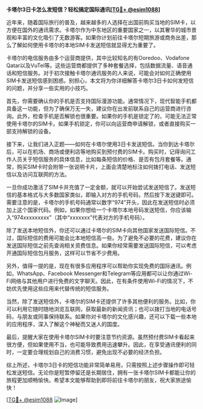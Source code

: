 **卡塔尔3日卡怎么发短信？轻松搞定国际通讯[[TG💪+ @esim1088](https://t.me/s/esim1088)]**

近年来，随着国际旅行的普及，越来越多的人选择在出国前购买当地的SIM卡，以方便在国外的通讯需求。卡塔尔作为中东地区的重要国家之一，以其奢华的城市景观和丰富的文化吸引了无数游客。如果你计划前往卡塔尔短期旅游或商务出差，那么了解如何使用卡塔尔的本地SIM卡发送短信就显得尤为重要了。

卡塔尔的电信服务由多个运营商提供，其中比较知名的有Ooredoo、Vodafone Qatar以及VuTel等。这些运营商都提供了多种套餐选择，包括数据流量、语音通话和短信服务。对于初次接触卡塔尔通讯服务的人来说，可能会对如何正确使用SIM卡发送短信感到困惑。别担心，本文将为你详细解答卡塔尔3日卡如何发短信的问题，并分享一些实用的小技巧。

首先，你需要确认你的手机是否支持国际漫游功能。通常情况下，现代智能手机都具备这一功能，但为了确保万无一失，建议你在出发前联系自己的运营商进行咨询。此外，检查手机是否解锁也很重要。如果你的手机是锁定了的，可能无法正常使用卡塔尔的SIM卡。如果手机锁定，你可以向运营商申请解锁，或者直接购买一部支持解锁的设备。

接下来，让我们进入正题——如何在卡塔尔使用3日卡发送短信。当你到达卡塔尔后，可以在机场、商场或便利店等地购买到预付费的SIM卡。购买时，记得询问工作人员关于短信服务的具体信息，比如每条短信的价格、是否有包月套餐等。通常，购买SIM卡时会附带一张说明卡片，上面会清楚地标注如何拨打电话、发送短信以及访问互联网的方法。

一旦你成功激活了SIM卡并充值了一定金额，就可以开始尝试发送短信了。发送短信的基本格式与大多数国家类似，即输入对方的手机号码，然后按下发送键即可。需要注意的是，卡塔尔的手机号码通常以数字“974”开头，因此在发送短信时必须加上这个国家代码。例如，如果你想给一个卡塔尔本地号码发送短信，你应该输入“974xxxxxxxxx”（其中“xxxxxxx”代表对方的手机号码）。

除了发送本地短信外，你还可以通过卡塔尔的SIM卡向其他国家发送国际短信。不过，国际短信的费用可能会比本地短信高一些。为了避免不必要的花费，建议你在发送国际短信之前先查询相关资费信息。如果你经常需要发送国际短信，可以考虑开通国际短信包月服务，这样可以节省不少费用。

另外，值得一提的是，现在有很多应用程序可以帮助你实现免费的国际通讯。例如，WhatsApp、Facebook Messenger和Telegram等应用都可以让你通过Wi-Fi网络与其他用户进行免费的文字聊天。因此，在有条件使用Wi-Fi的情况下，不妨优先使用这些应用来代替传统的短信服务。

当然，除了发送短信外，卡塔尔的SIM卡还提供了许多其他便利的服务。比如，你可以利用它随时随地浏览互联网，获取最新的新闻资讯；也可以拨打当地的电话号码，与朋友或同事保持联系。如果你对卡塔尔的文化感兴趣，还可以下载一些本地的应用程序，深入了解这个神秘而又迷人的国度。

最后，提醒大家在使用卡塔尔SIM卡时要注意节约资源。虽然预付费SIM卡看起来很方便，但如果使用不当，也可能导致费用迅速攀升。因此，在享受通讯便利的同时，一定要合理规划自己的消费习惯，避免出现不必要的经济负担。

综上所述，卡塔尔3日卡的短信功能非常简单易用，只需按照上述步骤操作即可轻松发送短信。无论你是短暂停留还是长期居住，拥有一张卡塔尔SIM卡都能让你的旅程更加顺畅愉快。希望本文能够帮助到即将前往卡塔尔的朋友，祝大家旅途愉快！

[[TG💪+ @esim1088](https://t.me/s/esim1088) ![Image](https://i.postimg.cc/4NQfJmqS/Snipaste-2025-05-13-00-14-12.png)]
